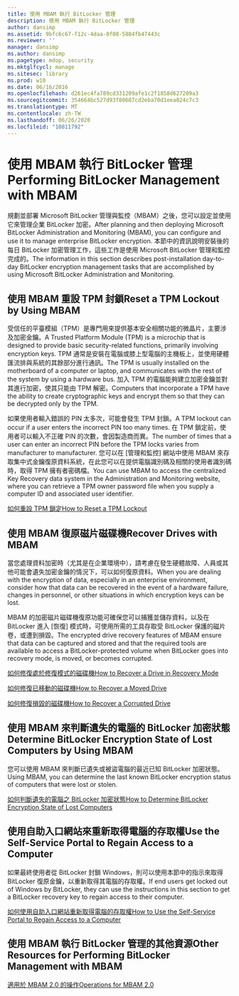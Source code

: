 ```yaml
---
title: 使用 MBAM 執行 BitLocker 管理
description: 使用 MBAM 執行 BitLocker 管理
author: dansimp
ms.assetid: 9bfc6c67-f12c-4daa-8f08-5884fb47443c
ms.reviewer: ''
manager: dansimp
ms.author: dansimp
ms.pagetype: mdop, security
ms.mktglfcycl: manage
ms.sitesec: library
ms.prod: w10
ms.date: 06/16/2016
ms.openlocfilehash: d261ec4fa789cd331209afe1c2f1858d627209a3
ms.sourcegitcommit: 354664bc527d93f80687cd2eba70d1eea024c7c3
ms.translationtype: MT
ms.contentlocale: zh-TW
ms.lasthandoff: 06/26/2020
ms.locfileid: "10811792"
---
```

# <span data-ttu-id="48fc2-103">使用 MBAM 執行 BitLocker 管理</span><span class="sxs-lookup"><span data-stu-id="48fc2-103">Performing BitLocker Management with MBAM</span></span>


<span data-ttu-id="48fc2-104">規劃並部署 Microsoft BitLocker 管理與監控（MBAM）之後，您可以設定並使用它來管理企業 BitLocker 加密。</span><span class="sxs-lookup"><span data-stu-id="48fc2-104">After planning and then deploying Microsoft BitLocker Administration and Monitoring (MBAM), you can configure and use it to manage enterprise BitLocker encryption.</span></span> <span data-ttu-id="48fc2-105">本節中的資訊說明安裝後的每日 BitLocker 加密管理工作，這些工作是使用 Microsoft BitLocker 管理和監控完成的。</span><span class="sxs-lookup"><span data-stu-id="48fc2-105">The information in this section describes post-installation day-to-day BitLocker encryption management tasks that are accomplished by using Microsoft BitLocker Administration and Monitoring.</span></span>

## <span data-ttu-id="48fc2-106">使用 MBAM 重設 TPM 封鎖</span><span class="sxs-lookup"><span data-stu-id="48fc2-106">Reset a TPM Lockout by Using MBAM</span></span>


<span data-ttu-id="48fc2-107">受信任的平臺模組（TPM）是專門用來提供基本安全相關功能的微晶片，主要涉及加密金鑰。</span><span class="sxs-lookup"><span data-stu-id="48fc2-107">A Trusted Platform Module (TPM) is a microchip that is designed to provide basic security-related functions, primarily involving encryption keys.</span></span> <span data-ttu-id="48fc2-108">TPM 通常是安裝在電腦或膝上型電腦的主機板上，並使用硬體匯流排與系統的其餘部分進行通訊。</span><span class="sxs-lookup"><span data-stu-id="48fc2-108">The TPM is usually installed on the motherboard of a computer or laptop, and communicates with the rest of the system by using a hardware bus.</span></span> <span data-ttu-id="48fc2-109">加入 TPM 的電腦能夠建立加密金鑰並對其進行加密，使其只能由 TPM 解密。</span><span class="sxs-lookup"><span data-stu-id="48fc2-109">Computers that incorporate a TPM have the ability to create cryptographic keys and encrypt them so that they can be decrypted only by the TPM.</span></span>

<span data-ttu-id="48fc2-110">如果使用者輸入錯誤的 PIN 太多次，可能會發生 TPM 封鎖。</span><span class="sxs-lookup"><span data-stu-id="48fc2-110">A TPM lockout can occur if a user enters the incorrect PIN too many times.</span></span> <span data-ttu-id="48fc2-111">在 TPM 鎖定前，使用者可以輸入不正確 PIN 的次數，會因製造商而異。</span><span class="sxs-lookup"><span data-stu-id="48fc2-111">The number of times that a user can enter an incorrect PIN before the TPM locks varies from manufacturer to manufacturer.</span></span> <span data-ttu-id="48fc2-112">您可以在 [管理和監控] 網站中使用 MBAM 來存取集中式金鑰復原資料系統，在此您可以在提供電腦識別碼及相關的使用者識別碼時，取得 TPM 擁有者密碼檔。</span><span class="sxs-lookup"><span data-stu-id="48fc2-112">You can use MBAM to access the centralized Key Recovery data system in the Administration and Monitoring website, where you can retrieve a TPM owner password file when you supply a computer ID and associated user identifier.</span></span>

[<span data-ttu-id="48fc2-113">如何重設 TPM 鎖定</span><span class="sxs-lookup"><span data-stu-id="48fc2-113">How to Reset a TPM Lockout</span></span>](how-to-reset-a-tpm-lockout-mbam-2.md)

## <span data-ttu-id="48fc2-114">使用 MBAM 復原磁片磁碟機</span><span class="sxs-lookup"><span data-stu-id="48fc2-114">Recover Drives with MBAM</span></span>


<span data-ttu-id="48fc2-115">當您處理資料加密時（尤其是在企業環境中），請考慮在發生硬體故障、人員或其他可能會遺失加密金鑰的情況下，可以如何復原資料。</span><span class="sxs-lookup"><span data-stu-id="48fc2-115">When you are dealing with the encryption of data, especially in an enterprise environment, consider how that data can be recovered in the event of a hardware failure, changes in personnel, or other situations in which encryption keys can be lost.</span></span>

<span data-ttu-id="48fc2-116">MBAM 的加密磁片磁碟機復原功能可確保您可以捕獲並儲存資料，以及在 BitLocker 進入 [恢復] 模式時，可使用所需的工具存取受 BitLocker 保護的磁片卷，或遭到損毀。</span><span class="sxs-lookup"><span data-stu-id="48fc2-116">The encrypted drive recovery features of MBAM ensure that data can be captured and stored and that the required tools are available to access a BitLocker-protected volume when BitLocker goes into recovery mode, is moved, or becomes corrupted.</span></span>

[<span data-ttu-id="48fc2-117">如何修復處於修復模式的磁碟機</span><span class="sxs-lookup"><span data-stu-id="48fc2-117">How to Recover a Drive in Recovery Mode</span></span>](how-to-recover-a-drive-in-recovery-mode-mbam-2.md)

[<span data-ttu-id="48fc2-118">如何修復已移動的磁碟機</span><span class="sxs-lookup"><span data-stu-id="48fc2-118">How to Recover a Moved Drive</span></span>](how-to-recover-a-moved-drive-mbam-2.md)

[<span data-ttu-id="48fc2-119">如何修復損毀的磁碟機</span><span class="sxs-lookup"><span data-stu-id="48fc2-119">How to Recover a Corrupted Drive</span></span>](how-to-recover-a-corrupted-drive-mbam-2.md)

## <span data-ttu-id="48fc2-120">使用 MBAM 來判斷遺失的電腦的 BitLocker 加密狀態</span><span class="sxs-lookup"><span data-stu-id="48fc2-120">Determine BitLocker Encryption State of Lost Computers by Using MBAM</span></span>


<span data-ttu-id="48fc2-121">您可以使用 MBAM 來判斷已遺失或被盜電腦的最近已知 BitLocker 加密狀態。</span><span class="sxs-lookup"><span data-stu-id="48fc2-121">Using MBAM, you can determine the last known BitLocker encryption status of computers that were lost or stolen.</span></span>

[<span data-ttu-id="48fc2-122">如何判斷遺失的電腦之 BitLocker 加密狀態</span><span class="sxs-lookup"><span data-stu-id="48fc2-122">How to Determine BitLocker Encryption State of Lost Computers</span></span>](how-to-determine-bitlocker-encryption-state-of-lost-computers-mbam-2.md)

## <span data-ttu-id="48fc2-123">使用自助入口網站來重新取得電腦的存取權</span><span class="sxs-lookup"><span data-stu-id="48fc2-123">Use the Self-Service Portal to Regain Access to a Computer</span></span>


<span data-ttu-id="48fc2-124">如果最終使用者從 BitLocker 封鎖 Windows，則可以使用本節中的指示來取得 BitLocker 復原金鑰，以重新取得其電腦的存取權。</span><span class="sxs-lookup"><span data-stu-id="48fc2-124">If end users get locked out of Windows by BitLocker, they can use the instructions in this section to get a BitLocker recovery key to regain access to their computer.</span></span>

[<span data-ttu-id="48fc2-125">如何使用自助入口網站重新取得電腦的存取權</span><span class="sxs-lookup"><span data-stu-id="48fc2-125">How to Use the Self-Service Portal to Regain Access to a Computer</span></span>](how-to-use-the-self-service-portal-to-regain-access-to-a-computer.md)

## <span data-ttu-id="48fc2-126">使用 MBAM 執行 BitLocker 管理的其他資源</span><span class="sxs-lookup"><span data-stu-id="48fc2-126">Other Resources for Performing BitLocker Management with MBAM</span></span>


[<span data-ttu-id="48fc2-127">適用於 MBAM 2.0 的操作</span><span class="sxs-lookup"><span data-stu-id="48fc2-127">Operations for MBAM 2.0</span></span>](operations-for-mbam-20-mbam-2.md)

 

 





